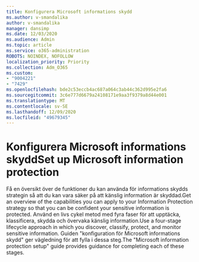 ```yaml
---
title: Konfigurera Microsoft informations skydd
ms.author: v-smandalika
author: v-smandalika
manager: dansimp
ms.date: 12/03/2020
ms.audience: Admin
ms.topic: article
ms.service: o365-administration
ROBOTS: NOINDEX, NOFOLLOW
localization_priority: Priority
ms.collection: Adm_O365
ms.custom:
- "9004221"
- "7429"
ms.openlocfilehash: bde2c53eccb4ac687a064c3ab44c362d995e2fa6
ms.sourcegitcommit: 3c6e777d6679a24108171e9aa3f9379a8d44e001
ms.translationtype: MT
ms.contentlocale: sv-SE
ms.lasthandoff: 12/09/2020
ms.locfileid: "49679345"
---
```

# <a name="set-up-microsoft-information-protection"></a><span data-ttu-id="8d82f-102">Konfigurera Microsoft informations skydd</span><span class="sxs-lookup"><span data-stu-id="8d82f-102">Set up Microsoft information protection</span></span>

<span data-ttu-id="8d82f-103">Få en översikt över de funktioner du kan använda för informations skydds strategin så att du kan vara säker på att känslig information är skyddad.</span><span class="sxs-lookup"><span data-stu-id="8d82f-103">Get an overview of the capabilities you can apply to your Information Protection strategy so that you can be confident your sensitive information is protected.</span></span> <span data-ttu-id="8d82f-104">Använd en livs cykel metod med fyra faser för att upptäcka, klassificera, skydda och övervaka känslig information.</span><span class="sxs-lookup"><span data-stu-id="8d82f-104">Use a four-stage lifecycle approach in which you discover, classify, protect, and monitor sensitive information.</span></span> <span data-ttu-id="8d82f-105">Guiden "konfiguration för Microsoft informations skydd" ger vägledning för att fylla i dessa steg.</span><span class="sxs-lookup"><span data-stu-id="8d82f-105">The "Microsoft information protection setup" guide provides guidance for completing each of these stages.</span></span>
